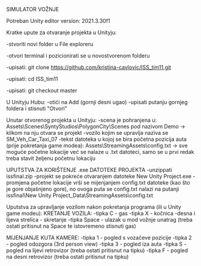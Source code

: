 SIMULATOR VOŽNJE

Potreban Unity editor version: 2021.3.30f1

Kratke upute za otvaranje projekta u Unityju:

-stvoriti novi folder u File exploreru

-otvori terminal i pozicionirati se u novostvorenom folderu

-upisati: git clone https://github.com/kristina-cavlovic/ISS_tim11.git

-upisati: cd ISS_tim11

-upisati: git checkout master

U Unityju Hubu:
-otići na Add (gornji desni ugao)
-upisati putanju gornjeg foldera i stisnuti "Otvori"

Unutar otvorenog projekta u Unityju:
-scena je pohranjena u: Assets\Scenes\SyntyStudios\PolygonCity\Scenes pod nazivom Demo 
    -> klikom na nju otvara se projekt
-vozilo kojim se upravlja naziva se SM_Veh_Car_Taxi_07
-tekst datoteka u kojoj se bira početna pozicija auta (prije pokretanja game modea): Assets\StreamingAssets\config.txt 
    -> sve moguće početne lokacije već se nalaze u .txt datoteci, samo se u prvi redak treba stavit željenu početnu lokaciju


UPUTSTVA ZA KORIŠTENJE .exe DATOTEKE PROJEKTA 
-unzippati issfinal.zip
-projekt se pokreće otvaranjem datoteke New Unity Project.exe
-promjena početne lokacije vrši se mijenjanjem config.txt datoteke (kao što je gore objašnjeno gore), no ovoga puta se config.txt nalazi na putanji issfinal\New Unity Project_Data\StreamingAssets\config.txt

Uputstva za upravljanje vozilom nakon pokretanja programa (ili u Unity game modeu):
KRETANJE VOZILA:
-tipka C - gas
-tipka X - kočnica
-desna i lijeva strelica - skretanje
-tipka Space - ulazak u mod vožnje unatrag (treba ostati pritisnut na Space te istovremeno stisnuti gas)

MIJENJANJE KUTA KAMERE:
-tipka 1 - pogled s vozačeve pozicije
-tipka 2 - pogled odozgora (3rd person view)
-tipka 3 - pogled iza auta
-tipka S - pogled na lijevi retrovizor (treba ostati pritisnut na tipku)
-tipka F - pogled na desni retrovizor (treba ostati pritisnut na tipku)



